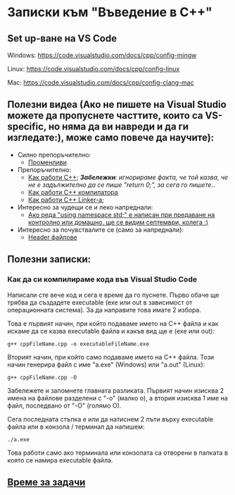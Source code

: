 # Записки към "Въведение в C++"
## Set up-ване на VS Code
Windows: https://code.visualstudio.com/docs/cpp/config-mingw

Linux: https://code.visualstudio.com/docs/cpp/config-linux

Mac: https://code.visualstudio.com/docs/cpp/config-clang-mac

## Полезни видеа (Ако не пишете на Visual Studio можете да пропуснете часттите, които са VS-specific, но няма да ви навреди и да ги изгледате:), може само повече да научите):
- Силно препоръчително:
    - [Променливи](https://youtu.be/zB9RI8_wExo)
- Препоръчително:
    - [Как работи C++](https://youtu.be/SfGuIVzE_Os); ***Забележки**: игнорираме факта, че той казва, че не е задължително да се пише "return 0;", за сега го пишете.*.
    - [Как работи C++ компилатора](https://youtu.be/3tIqpEmWMLI)
    - [Как работи C++ Linker-а](https://youtu.be/H4s55GgAg0I);
- Интересно за чудещи се и леко напреднали:
    - [Ако реда "using namespace std;" е написан при предаване на контролно или домашно, ще се видим септември, колега :)](https://youtu.be/4NYC-VU-svE)
- Интересно за почувствалите се (само за напреднали):
    - [Header файлове](https://youtu.be/9RJTQmK0YPI)

## Полезни записки:
### Как да си компилираме кода във Visual Studio Code
Написали сте вече код и сега е време да го пуснете. Първо обаче ще трябва да създадете executable (exe или out в зависимост от операционната система). За да направите това имате 2 избора.

Това е първият начин, при който подаваме името на C++ файла и как искаме да се казва executable файла и какъв вид ще е (exe или out):

```
g++ cppFileName.cpp -o executableFileName.exe
```

Вторият начин, при който само подаваме името на C++ файла. Този начин генерира файл с име "a.exe" (Windows) или "a.out" (Linux):

```
g++ cppFileName.cpp -O
```

Забележете и запомнете главната разликата. Първият начин изисква 2 имена на файлове разделени с "-o" (малко o), а втория изисква 1 име на файл, последвано от "-O" (голямо O).

Сега последната стъпка е или да натиснем 2 пъти върху executable файла или в конзола / терминал да напишем:
```
./a.exe
```
Това работи само ако терминала или конзолата са отворени в папката в която се намира executable файла.

## [Време за задачи](https://github.com/vasilzahariev/IP-Practicum-Tasks/blob/main/Week%2001%20-%20Intro%20to%20C%2B%2B/Tasks.md)
